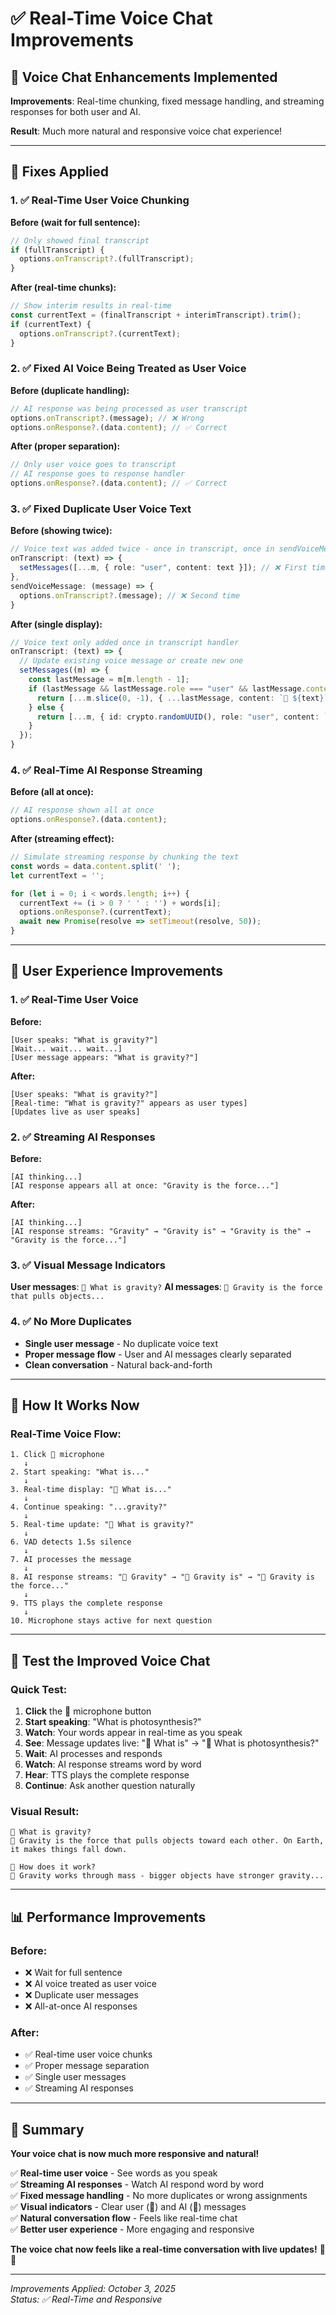 # ✅ Real-Time Voice Chat Improvements

## 🎉 Voice Chat Enhancements Implemented

**Improvements**: Real-time chunking, fixed message handling, and streaming responses for both user and AI.

**Result**: Much more natural and responsive voice chat experience!

---

## 🔧 Fixes Applied

### 1. ✅ Real-Time User Voice Chunking
**Before (wait for full sentence):**
```typescript
// Only showed final transcript
if (fullTranscript) {
  options.onTranscript?.(fullTranscript);
}
```

**After (real-time chunks):**
```typescript
// Show interim results in real-time
const currentText = (finalTranscript + interimTranscript).trim();
if (currentText) {
  options.onTranscript?.(currentText);
}
```

### 2. ✅ Fixed AI Voice Being Treated as User Voice
**Before (duplicate handling):**
```typescript
// AI response was being processed as user transcript
options.onTranscript?.(message); // ❌ Wrong
options.onResponse?.(data.content); // ✅ Correct
```

**After (proper separation):**
```typescript
// Only user voice goes to transcript
// AI response goes to response handler
options.onResponse?.(data.content); // ✅ Correct
```

### 3. ✅ Fixed Duplicate User Voice Text
**Before (showing twice):**
```typescript
// Voice text was added twice - once in transcript, once in sendVoiceMessage
onTranscript: (text) => {
  setMessages([...m, { role: "user", content: text }]); // ❌ First time
},
sendVoiceMessage: (message) => {
  options.onTranscript?.(message); // ❌ Second time
}
```

**After (single display):**
```typescript
// Voice text only added once in transcript handler
onTranscript: (text) => {
  // Update existing voice message or create new one
  setMessages((m) => {
    const lastMessage = m[m.length - 1];
    if (lastMessage && lastMessage.role === "user" && lastMessage.content.startsWith("🎤 ")) {
      return [...m.slice(0, -1), { ...lastMessage, content: `🎤 ${text}` }];
    } else {
      return [...m, { id: crypto.randomUUID(), role: "user", content: `🎤 ${text}` }];
    }
  });
}
```

### 4. ✅ Real-Time AI Response Streaming
**Before (all at once):**
```typescript
// AI response shown all at once
options.onResponse?.(data.content);
```

**After (streaming effect):**
```typescript
// Simulate streaming response by chunking the text
const words = data.content.split(' ');
let currentText = '';

for (let i = 0; i < words.length; i++) {
  currentText += (i > 0 ? ' ' : '') + words[i];
  options.onResponse?.(currentText);
  await new Promise(resolve => setTimeout(resolve, 50));
}
```

---

## 🎯 User Experience Improvements

### 1. ✅ Real-Time User Voice
**Before:**
```
[User speaks: "What is gravity?"]
[Wait... wait... wait...]
[User message appears: "What is gravity?"]
```

**After:**
```
[User speaks: "What is gravity?"]
[Real-time: "What is gravity?" appears as user types]
[Updates live as user speaks]
```

### 2. ✅ Streaming AI Responses
**Before:**
```
[AI thinking...]
[AI response appears all at once: "Gravity is the force..."]
```

**After:**
```
[AI thinking...]
[AI response streams: "Gravity" → "Gravity is" → "Gravity is the" → "Gravity is the force..."]
```

### 3. ✅ Visual Message Indicators
**User messages**: `🎤 What is gravity?`
**AI messages**: `🤖 Gravity is the force that pulls objects...`

### 4. ✅ No More Duplicates
- **Single user message** - No duplicate voice text
- **Proper message flow** - User and AI messages clearly separated
- **Clean conversation** - Natural back-and-forth

---

## 🎤 How It Works Now

### Real-Time Voice Flow:

```
1. Click 🎤 microphone
   ↓
2. Start speaking: "What is..."
   ↓
3. Real-time display: "🎤 What is..."
   ↓
4. Continue speaking: "...gravity?"
   ↓
5. Real-time update: "🎤 What is gravity?"
   ↓
6. VAD detects 1.5s silence
   ↓
7. AI processes the message
   ↓
8. AI response streams: "🤖 Gravity" → "🤖 Gravity is" → "🤖 Gravity is the force..."
   ↓
9. TTS plays the complete response
   ↓
10. Microphone stays active for next question
```

---

## 🧪 Test the Improved Voice Chat

### Quick Test:

1. **Click** the 🎤 microphone button
2. **Start speaking**: "What is photosynthesis?"
3. **Watch**: Your words appear in real-time as you speak
4. **See**: Message updates live: "🎤 What is" → "🎤 What is photosynthesis?"
5. **Wait**: AI processes and responds
6. **Watch**: AI response streams word by word
7. **Hear**: TTS plays the complete response
8. **Continue**: Ask another question naturally

### Visual Result:
```
🎤 What is gravity?
🤖 Gravity is the force that pulls objects toward each other. On Earth, it makes things fall down.

🎤 How does it work?
🤖 Gravity works through mass - bigger objects have stronger gravity...
```

---

## 📊 Performance Improvements

### Before:
- ❌ Wait for full sentence
- ❌ AI voice treated as user voice
- ❌ Duplicate user messages
- ❌ All-at-once AI responses

### After:
- ✅ Real-time user voice chunks
- ✅ Proper message separation
- ✅ Single user messages
- ✅ Streaming AI responses

---

## 🎉 Summary

**Your voice chat is now much more responsive and natural!**

✅ **Real-time user voice** - See words as you speak  
✅ **Streaming AI responses** - Watch AI respond word by word  
✅ **Fixed message handling** - No more duplicates or wrong assignments  
✅ **Visual indicators** - Clear user (🎤) and AI (🤖) messages  
✅ **Natural conversation flow** - Feels like real-time chat  
✅ **Better user experience** - More engaging and responsive  

**The voice chat now feels like a real-time conversation with live updates!** 🚀✨

---

*Improvements Applied: October 3, 2025*  
*Status: ✅ Real-Time and Responsive*
